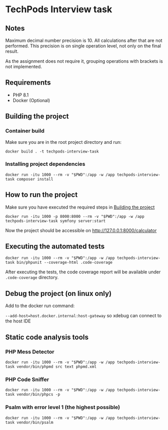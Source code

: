# TechPods Interview task

## Notes

Maximum decimal number precision is 10.
All calculations after that are not performed.
This precision is on single operation level, not only on the final result.

As the assignment does not require it, grouping operations with brackets is not implemented.

## Requirements

- PHP 8.1
- Docker (Optional)

## Building the project

### Container build

Make sure you are in the root project directory and run:

`docker build . -t techpods-interview-task`

### Installing project dependencies

`docker run -itu 1000 --rm -v "$PWD":/app -w /app techpods-interview-task composer install`

## How to run the project

Make sure you have executed the required steps in [Building the project](#building-the-project)

`docker run -itu 1000 -p 8000:8000 --rm -v "$PWD":/app -w /app techpods-interview-task symfony server:start`

Now the project should be accessible on http://127.0.0.1:8000/calculator

## Executing the automated tests

`docker run -itu 1000 --rm -v "$PWD":/app -w /app techpods-interview-task bin/phpunit --coverage-html .code-coverage`

After executing the tests, the code coverage report will be available under `.code-coverage` directory.

## Debug the project (on linux only)

Add to the docker run command:

`--add-host=host.docker.internal:host-gateway` so xdebug can connect to the host IDE

## Static code analysis tools

### PHP Mess Detector

`docker run -itu 1000 --rm -v "$PWD":/app -w /app techpods-interview-task vendor/bin/phpmd src text phpmd.xml`

### PHP Code Sniffer

`docker run -itu 1000 --rm -v "$PWD":/app -w /app techpods-interview-task vendor/bin/phpcs -p`

### Psalm with error level 1 (the highest possible)

`docker run -itu 1000 --rm -v "$PWD":/app -w /app techpods-interview-task vendor/bin/psalm`
